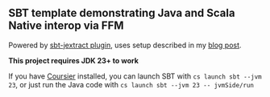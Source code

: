 ## SBT template demonstrating Java and Scala Native interop via FFM

Powered by [sbt-jextract plugin](https://github.com/indoorvivants/sbt-jextract), uses setup described in my [blog post](https://blog.indoorvivants.com/2025-02-16-scala-native-from-java-via-ffm).

**This project requires JDK 23+ to work**

If you have [Coursier](https://get-coursier.io/docs/overview) installed, you can launch SBT with `cs launch sbt --jvm 23`,
or just run the Java code with `cs launch sbt --jvm 23 -- jvmSide/run`
